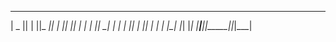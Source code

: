  _____  __ __  _____  _____  _____  _____ 
|  _  ||  |  ||_   _||  |  ||     ||   | |
|   __||_   _|  | |  |     ||  |  || | | |
|__|     |_|    |_|  |__|__||_____||_|___|
                                          
